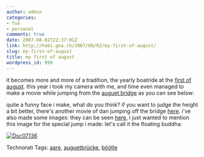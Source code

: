 ```yaml
---
author: admin
categories:
- fun
- personal
comments: true
date: 2007-08-02T22:37:01Z
link: http://habi.gna.ch/2007/08/02/my-first-of-august/
slug: my-first-of-august
title: my first of august
wordpress_id: 999
---
```


it becomes more and more of a tradition, the yearly boatride at the [first of august](http://de.wikipedia.org/wiki/Schweizer_Nationalfeiertag). this year i took my camera with me, and time even managed to make a movie while jumping from the [auguet bridge](http://map.search.ch/muri-bei-bern?x=1328&y=1356&z=1024) as you can see below:


quite a funny face i make, what do you think?
if you want to judge the height a bit better, there's another movie of dan jumping off the bridge [here](http://www.youtube.com/watch?v=n-d1tseX0nk). i've also made some images: they can be seen [here](http://flickr.com/photos/habi/sets/72157601180023273/show/), i just wanted to mention this image for the special jump i made: let's call it the floating buddha:


[![Dsc07136](http://habi.gna.ch/wp-content/uploads/2007/08/dsc07136-tm.jpg)](http://habi.gna.ch/wp-content/uploads/2007/08/dsc07136.jpg)




Technorati Tags: [aare](http://www.technorati.com/tag/aare), [auguetbrücke](http://www.technorati.com/tag/auguetbrücke), [böötle](http://www.technorati.com/tag/böötle)

